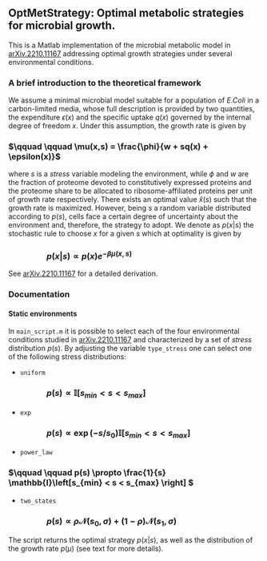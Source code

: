 ## OptMetStrategy: Optimal metabolic strategies for microbial growth.

This is a Matlab implementation of the microbial metabolic model in [arXiv.2210.11167](https://doi.org/10.48550/arXiv.2210.11167) addressing optimal growth strategies under several environmental conditions.

### A brief introduction to the theoretical framework

We assume a minimal microbial model suitable for a population of *E.Coli* in a carbon-limited media, whose full description is provided by two quantities, the expenditure $\epsilon(x)$ and the specific uptake $q(x)$ governed by the internal degree of freedom $x$. Under this assumption, the growth rate is given by
### $\qquad \qquad \mu(x,s) = \frac{\phi}{w + sq(x) + \epsilon(x)}$

where $s$ is a *stress* variable modeling the environment, while $\phi$ and $w$ are the fraction of proteome devoted to constitutively expressed proteins and the proteome share to be allocated to ribosome-affiliated proteins per unit of growth rate respectively. There exists an optimal value $\hat{x}\left(s\right)$ such that the growth rate is maximized. However, being $s$ a random variable distributed according to $p(s)$, cells face a certain degree of uncertainty about the environment and, therefore, the strategy to adopt. We denote as $p(x|s)$ the stochastic rule to choose $x$ for a given $s$ which at optimality is given by 

### $\qquad \qquad p(x|s) \propto p(x)e^{-\beta \mu\left(x,s\right)}$

See [arXiv.2210.11167](https://doi.org/10.48550/arXiv.2210.11167) for a detailed derivation.

### Documentation
#### Static environments
In `main_script.m` it is possible to select each of the four environmental conditions studied in [arXiv.2210.11167](https://doi.org/10.48550/arXiv.2210.11167) and characterized by a set of *stress* distribution $p(s)$. By adjusting the variable `type_stress` one can select one of the following stress distributions:

- `uniform` 
### $\qquad \qquad p(s) \propto \mathbb{I}\left[ s_{min} < s < s_{max}\right]$
- `exp`
### $\qquad \qquad p(s) \propto \exp(-s/s_{0}) \mathbb{I}\left[s_{min} < s < s_{max} \right]$
- `power_law`
### $\qquad \qquad p(s) \propto \frac{1}{s}  \mathbb{I}\left[s_{min} < s < s_{max} \right] $
- `two_states`
### $\qquad \qquad p(s) \propto \rho \mathcal{N}\left(s_{0}, \sigma\right) + (1 - \rho) \mathcal{N}\left(s_{1}, \sigma\right)$

The script returns the optimal strategy $p(x | s)$, as well as the distribution of the growth rate $p\left(\mu\right)$ (see text for more details).


